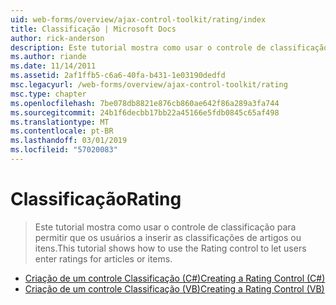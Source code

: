 ```yaml
---
uid: web-forms/overview/ajax-control-toolkit/rating/index
title: Classificação | Microsoft Docs
author: rick-anderson
description: Este tutorial mostra como usar o controle de classificação para permitir que os usuários a inserir as classificações de artigos ou itens.
ms.author: riande
ms.date: 11/14/2011
ms.assetid: 2af1ffb5-c6a6-40fa-b431-1e03190dedfd
msc.legacyurl: /web-forms/overview/ajax-control-toolkit/rating
msc.type: chapter
ms.openlocfilehash: 7be078db8821e876cb860ae642f86a289a3fa744
ms.sourcegitcommit: 24b1f6decbb17bb22a45166e5fdb0845c65af498
ms.translationtype: MT
ms.contentlocale: pt-BR
ms.lasthandoff: 03/01/2019
ms.locfileid: "57020083"
---
```

<a name="rating"></a><span data-ttu-id="d9a0e-103">Classificação</span><span class="sxs-lookup"><span data-stu-id="d9a0e-103">Rating</span></span>
====================
> <span data-ttu-id="d9a0e-104">Este tutorial mostra como usar o controle de classificação para permitir que os usuários a inserir as classificações de artigos ou itens.</span><span class="sxs-lookup"><span data-stu-id="d9a0e-104">This tutorial shows how to use the Rating control to let users enter ratings for articles or items.</span></span>


- [<span data-ttu-id="d9a0e-105">Criação de um controle Classificação (C#)</span><span class="sxs-lookup"><span data-stu-id="d9a0e-105">Creating a Rating Control (C#)</span></span>](creating-a-rating-control-cs.md)
- [<span data-ttu-id="d9a0e-106">Criação de um controle Classificação (VB)</span><span class="sxs-lookup"><span data-stu-id="d9a0e-106">Creating a Rating Control (VB)</span></span>](creating-a-rating-control-vb.md)
